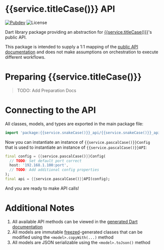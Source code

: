 # {{service.titleCase()}} API

[![Pubdev][shield-pubdev]][link-pubdev]
![License][shield-license]

Dart library package providing an abstraction for [{{service.titleCase()}}][link-website]'s public API.

This package is intended to supply a 1:1 mapping of the [public API documentation][link-swagger] and does not make assumptions on orchestration to execute different workflows.

# Preparing {{service.titleCase()}}

> TODO: Add Preparation Docs

# Connecting to the API

All classes, models, and types are exported in the main package file:

```dart
import 'package:{{service.snakeCase()}}_api/{{service.snakeCase()}}_api.dart';
```

Now you can instantiate an instance of `{{service.pascalCase()}}Config` that is used to instantiate an instance of `{{service.pascalCase()}}API`:

```dart
final config = {{service.pascalCase()}}Config(
  // TODO: Set default port correct
  host: '192.168.1.100:port',
  // TODO: Add additional config properties
);
final api = {{service.pascalCase()}}API(config);
```

And you are ready to make API calls!

# Additional Notes

1. All available API methods can be viewed in the [generated Dart documentation][link-docs]
2. All models are immutable [freezed][link-freezed]-generated classes that can be modified using the `<model>.copyWith(...)` method
3. All models are JSON serializable using the `<model>.toJson()` method

[link-docs]: https://pub.dev/documentation/{{service.snakeCase()}}_api/latest/api/{{service.pascalCase()}}API-class.html
[link-freezed]: https://pub.dev/packages/freezed
[link-pubdev]: https://pub.dev/packages/{{service.snakeCase()}}_api
[link-swagger]: {{{api_docs}}}
[link-website]: {{{website}}}
[shield-license]: https://img.shields.io/github/license/RoninComputer/package-{{service.paramCase()}}-api?style=for-the-badge
[shield-pubdev]: https://img.shields.io/pub/v/{{service.snakeCase()}}_api.svg?style=for-the-badge
